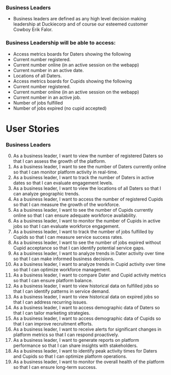### Business Leaders 
- Business leaders are defined as any high level decision making leadership at Duckiecorp and of course our esteemed customer Cowboy Erik Falor.

### Business Leadership will be able to access:
- Access metrics boards for Daters showing the following
- Current number registered.
- Current number online (in an active session on the webapp)
- Current number in an active date.
- Locations of all Daters.
- Access metrics boards for Cupids showing the following
- Current number registered.
- Current number online (in an active session on the webapp)
- Current number in an active job.
- Number of jobs fulfilled
- Number of jobs expired (no cupid accepted)

# User Stories
### Business Leaders
0. As a business leader, I want to view the number of registered Daters so that I can assess the growth of the platform.  
1. As a business leader, I want to see the number of Daters currently online so that I can monitor platform activity in real-time.  
2. As a business leader, I want to track the number of Daters in active dates so that I can evaluate engagement levels.  
3. As a business leader, I want to view the locations of all Daters so that I can analyze geographic trends.  
4. As a business leader, I want to access the number of registered Cupids so that I can measure the growth of the workforce.  
5. As a business leader, I want to see the number of Cupids currently online so that I can ensure adequate workforce availability.  
6. As a business leader, I want to monitor the number of Cupids in active jobs so that I can evaluate workforce engagement.  
7. As a business leader, I want to track the number of jobs fulfilled by Cupids so that I can measure service success rates.  
8. As a business leader, I want to see the number of jobs expired without Cupid acceptance so that I can identify potential service gaps.  
9. As a business leader, I want to analyze trends in Dater activity over time so that I can make informed business decisions.  
10. As a business leader, I want to analyze trends in Cupid activity over time so that I can optimize workforce management.  
11. As a business leader, I want to compare Dater and Cupid activity metrics so that I can ensure platform balance.  
12. As a business leader, I want to view historical data on fulfilled jobs so that I can identify patterns in service demand.  
13. As a business leader, I want to view historical data on expired jobs so that I can address recurring issues.  
14. As a business leader, I want to access demographic data of Daters so that I can tailor marketing strategies.  
15. As a business leader, I want to access demographic data of Cupids so that I can improve recruitment efforts.  
16. As a business leader, I want to receive alerts for significant changes in platform metrics so that I can respond proactively.  
17. As a business leader, I want to generate reports on platform performance so that I can share insights with stakeholders.  
18. As a business leader, I want to identify peak activity times for Daters and Cupids so that I can optimize platform operations.  
19. As a business leader, I want to monitor the overall health of the platform so that I can ensure long-term success.  

